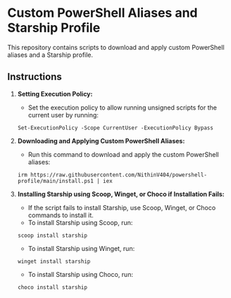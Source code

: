 # Custom PowerShell Aliases and Starship Profile

This repository contains scripts to download and apply custom PowerShell aliases and a Starship profile.

## Instructions

1. **Setting Execution Policy:**
   - Set the execution policy to allow running unsigned scripts for the current user by running:
    ```
    Set-ExecutionPolicy -Scope CurrentUser -ExecutionPolicy Bypass
    ```

2. **Downloading and Applying Custom PowerShell Aliases:**
    - Run this command to download and apply the custom PowerShell aliases:
    ```
    irm https://raw.githubusercontent.com/NithinV404/powershell-profile/main/install.ps1 | iex
    ```

3. **Installing Starship using Scoop, Winget, or Choco if Installation Fails:**
    - If the script fails to install Starship, use Scoop, Winget, or Choco commands to install it.
    - To install Starship using Scoop, run:
    ```
    scoop install starship
    ```

    - To install Starship using Winget, run:
    ```
    winget install starship
    ```

    - To install Starship using Choco, run:
    ```
    choco install starship
    ```
